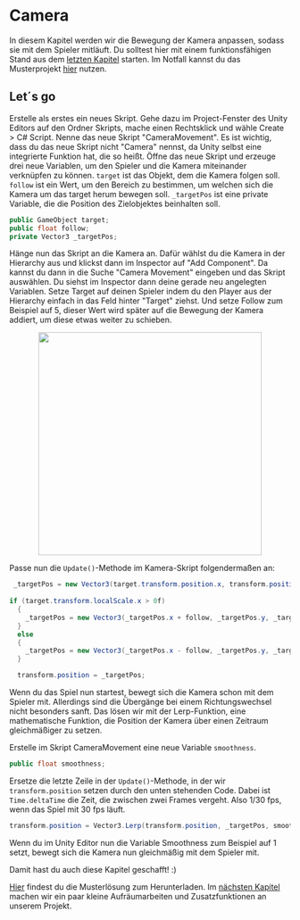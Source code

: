 # Camera

In diesem Kapitel werden wir die Bewegung der Kamera anpassen, sodass sie mit dem Spieler mitläuft. Du solltest hier mit einem funktionsfähigen Stand aus dem [letzten Kapitel]("docs/03-animations.md") starten. Im Notfall kannst du das Musterprojekt [hier](https://github.com/FrankFlamme/UnityKidsWorkshop/releases/tag/0.3) nutzen.

## Let´s go

Erstelle als erstes ein neues Skript. Gehe dazu im Project-Fenster des Unity Editors auf den Ordner Skripts, mache einen Rechtsklick und wähle Create > C# Script. Nenne das neue Skript "CameraMovement". Es ist wichtig, dass du das neue Skript nicht "Camera" nennst, da Unity selbst eine integrierte Funktion hat, die so heißt. Öffne das neue Skript und erzeuge drei neue Variablen, um den Spieler und die Kamera miteinander verknüpfen zu können. `target` ist das Objekt, dem die Kamera folgen soll. `follow` ist ein Wert, um den Bereich zu bestimmen, um welchen sich die Kamera um das target herum bewegen soll. `_targetPos` ist eine private Variable, die die Position des Zielobjektes beinhalten soll. 

```csharp
public GameObject target;
public float follow;
private Vector3 _targetPos;
```

Hänge nun das Skript an die Kamera an. Dafür wählst du die Kamera in der Hierarchy aus und klickst dann im Inspector auf "Add Component". Da kannst du dann in die Suche "Camera Movement" eingeben und das Skript auswählen. Du siehst im Inspector dann deine gerade neu angelegten Variablen. Setze Target auf deinen Spieler indem du den Player aus der Hierarchy einfach in das Feld hinter "Target" ziehst. Und setze Follow zum Beispiel auf 5, dieser Wert wird später auf die Bewegung der Kamera addiert, um diese etwas weiter zu schieben. 

<p align="center">
<img src="https://user-images.githubusercontent.com/75975986/123543452-cce65480-d74e-11eb-8ae2-3c6111375b4b.png" width="400">
</p>

Passe nun die `Update()`-Methode im Kamera-Skript folgendermaßen an:

```csharp
 _targetPos = new Vector3(target.transform.position.x, transform.position.y, transform.position.z);
	
if (target.transform.localScale.x > 0f)
  {
    _targetPos = new Vector3(_targetPos.x + follow, _targetPos.y, _targetPos.z);
  }
  else
  {
    _targetPos = new Vector3(_targetPos.x - follow, _targetPos.y, _targetPos.z);
  }

  transform.position = _targetPos;
```

Wenn du das Spiel nun startest, bewegt sich die Kamera schon mit dem Spieler mit. Allerdings sind die Übergänge bei einem Richtungswechsel nicht besonders sanft. Das lösen wir mit der Lerp-Funktion, eine mathematische Funktion, die Position der Kamera über einen Zeitraum gleichmäßiger zu setzen.

Erstelle im Skript CameraMovement eine neue Variable `smoothness`.

```csharp
public float smoothness;
```

Ersetze die letzte Zeile in der `Update()`-Methode, in der wir `transform.position` setzen durch den unten stehenden Code. Dabei ist `Time.deltaTime` die Zeit, die zwischen zwei Frames vergeht. Also 1/30 fps, wenn das Spiel mit 30 fps läuft.

```csharp
transform.position = Vector3.Lerp(transform.position, _targetPos, smoothness * Time.deltaTime);
```

Wenn du im Unity Editor nun die Variable Smoothness zum Beispiel auf 1 setzt, bewegt sich die Kamera nun gleichmäßig mit dem Spieler mit.

Damit hast du auch diese Kapitel geschafft! :) 

[Hier](https://github.com/FrankFlamme/UnityKidsWorkshop/releases/tag/0.4) findest du die Musterlösung zum Herunterladen. Im [nächsten Kapitel]("docs/05-cleanup.md") machen wir ein paar kleine Aufräumarbeiten und Zusatzfunktionen an unserem Projekt. 
